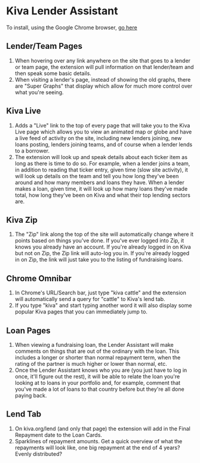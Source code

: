 # Kiva Lender Assistant

To install, using the Google Chrome browser, [go here](https://chrome.google.com/webstore/detail/kiva-lender-assistant-bet/jkljjpdljndblihlcoenjbmdakaomhgo?hl=en-US&gl=US)

## Lender/Team Pages

1.    When hovering over any link anywhere on the site that goes to a lender or team page, the extension will pull information on that lender/team
and then speak some basic details.
2.    When visiting a lender's page, instead of showing the old graphs, there are "Super Graphs" that display which allow for much more
control over what you're seeing.

## Kiva Live

1.    Adds a "Live" link to the top of every page that will take you to the Kiva Live page which allows you to view an animated map or globe
and have a live feed of activity on the site, including new lenders joining, new loans posting, lenders joining teams, and of course when a lender
lends to a borrower.
2.    The extension will look up and speak details about each ticker item as long as there is time to do so. For example, when a lender joins a team,
in addition to reading that ticker entry, given time (slow site activity), it will look up details on the team and tell you how long they've been around
and how many members and loans they have. When a lender makes a loan, given time, it will look up how many loans they've made total, how long they've been
on Kiva and what their top lending sectors are.

## Kiva Zip

1.    The "Zip" link along the top of the site will automatically change where it points based on things you've done. If you've ever logged into Zip,
it knows you already have an account. If you're already logged in on Kiva but not on Zip, the Zip link will auto-log you in. If you're already logged in
on Zip, the link will just take you to the listing of fundraising loans.

## Chrome Omnibar

1.    In Chrome's URL/Search bar, just type "kiva cattle" and the extension will automatically send a query for "cattle" to Kiva's lend tab.
2.    If you type "kiva" and start typing another word it will also display some popular Kiva pages that you can immediately jump to.

## Loan Pages

1.    When viewing a fundraising loan, the Lender Assistant will make comments on things that are out of the ordinary with the loan. This includes
a longer or shorter than normal repayment term, when the rating of the partner is much higher or lower than normal, etc.
2.    Once the Lender Assistant knows who you are (you just have to log in once, it'll figure out the rest), it will be able to relate the loan you're
looking at to loans in your portfolio and, for example, comment that you've made a lot of loans to that country before but they're all done paying back.

## Lend Tab

1. On kiva.org/lend (and only that page) the extension will add in the Final Repayment date to the Loan Cards.
2. Sparklines of repayment amounts. Get a quick overview of what the repayments will look like, one big repayment at the end of 4 years? Evenly distributed?